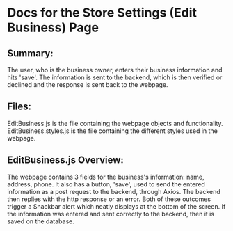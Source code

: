 # Docs for the Store Settings (Edit Business) Page

## Summary:
The user, who is the business owner, enters their business information and hits 'save'. The information is sent to the backend, which is then verified or declined and the response is sent back to the webpage. 

## Files:
EditBusiness.js is the file containing the webpage objects and functionality.
EditBusiness.styles.js is the file containing the different styles used in the webpage.

## EditBusiness.js Overview:
The webpage contains 3 fields for the business's information: name, address, phone. It also has a button, 'save', used to send the entered information as a post request to the backend, through Axios. The backend then replies with the http response or an error. Both of these outcomes trigger a Snackbar alert which neatly displays at the bottom of the screen. If the information was entered and sent correctly to the backend, then it is saved on the database.

